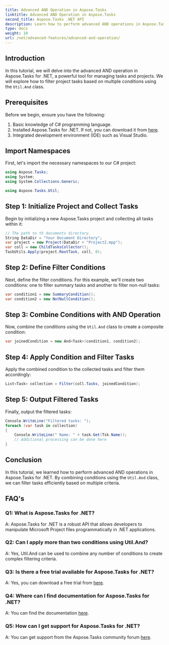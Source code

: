 ```yaml
---
title: Advanced AND Operation in Aspose.Tasks
linktitle: Advanced AND Operation in Aspose.Tasks
second_title: Aspose.Tasks .NET API
description: Learn how to perform advanced AND operations in Aspose.Tasks for .NET to efficiently filter project tasks based on multiple criteria.
type: docs
weight: 10
url: /net/advanced-features/advanced-and-operation/
---
```

## Introduction

In this tutorial, we will delve into the advanced AND operation in Aspose.Tasks for .NET, a powerful tool for managing tasks and projects. We will explore how to filter project tasks based on multiple conditions using the `Util.And` class.

## Prerequisites

Before we begin, ensure you have the following:

1. Basic knowledge of C# programming language.
2. Installed Aspose.Tasks for .NET. If not, you can download it from [here](https://releases.aspose.com/tasks/net/).
3. Integrated development environment (IDE) such as Visual Studio.

## Import Namespaces

First, let's import the necessary namespaces to our C# project:

```csharp
using Aspose.Tasks;
using System;
using System.Collections.Generic;

using Aspose.Tasks.Util;

```

## Step 1: Initialize Project and Collect Tasks

Begin by initializing a new Aspose.Tasks project and collecting all tasks within it:

```csharp
// The path to th documents directory.
String DataDir = "Your Document Directory";
var project = new Project(DataDir + "Project2.mpp");
var coll = new ChildTasksCollector();
TaskUtils.Apply(project.RootTask, coll, 0);
```

## Step 2: Define Filter Conditions

Next, define the filter conditions. For this example, we'll create two conditions: one to filter summary tasks and another to filter non-null tasks:

```csharp
var condition1 = new SummaryCondition();
var condition2 = new NotNullCondition();
```

## Step 3: Combine Conditions with AND Operation

Now, combine the conditions using the `Util.And` class to create a composite condition:

```csharp
var joinedCondition = new And<Task>(condition1, condition2);
```

## Step 4: Apply Condition and Filter Tasks

Apply the combined condition to the collected tasks and filter them accordingly:

```csharp
List<Task> collection = Filter(coll.Tasks, joinedCondition);
```

## Step 5: Output Filtered Tasks

Finally, output the filtered tasks:

```csharp
Console.WriteLine("Filtered tasks: ");
foreach (var task in collection)
{
    Console.WriteLine(" Name: " + task.Get(Tsk.Name));
    // Additional processing can be done here
}
```

## Conclusion

In this tutorial, we learned how to perform advanced AND operations in Aspose.Tasks for .NET. By combining conditions using the `Util.And` class, we can filter tasks efficiently based on multiple criteria.

## FAQ's

### Q1: What is Aspose.Tasks for .NET?

A: Aspose.Tasks for .NET is a robust API that allows developers to manipulate Microsoft Project files programmatically in .NET applications.

### Q2: Can I apply more than two conditions using Util.And?

A: Yes, Util.And can be used to combine any number of conditions to create complex filtering criteria.

### Q3: Is there a free trial available for Aspose.Tasks for .NET?

A: Yes, you can download a free trial from [here](https://releases.aspose.com/).

### Q4: Where can I find documentation for Aspose.Tasks for .NET?

A: You can find the documentation [here](https://reference.aspose.com/tasks/net/).

### Q5: How can I get support for Aspose.Tasks for .NET?

A: You can get support from the Aspose.Tasks community forum [here](https://forum.aspose.com/c/tasks/15).
